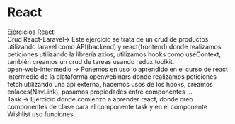 # React
Ejercicios React:  
Crud React-Laravel-> Este ejercicio se trata de un crud de productos utilizando laravel como API(backend) y react(frontend) donde realizamos peticiones utilizando la librería axios, utilizamos hooks como useContext, también creamos un crud de tareas usando redux toolkit.  
open-web-intermedio -> Ponemos en uso lo aprendido en el curso de react intermedio de la plataforma openwebinars donde realizamos peticiones fetch utilizando una api externa, hacemos usos de los hooks, creamos enlaces(NavLink), pasamos propiedades entre componentes ...   
Task -> Ejercicio donde comienzo a aprender react, donde creo componentes de clase para el componente task y en el componente Wishlist uso funciones.

